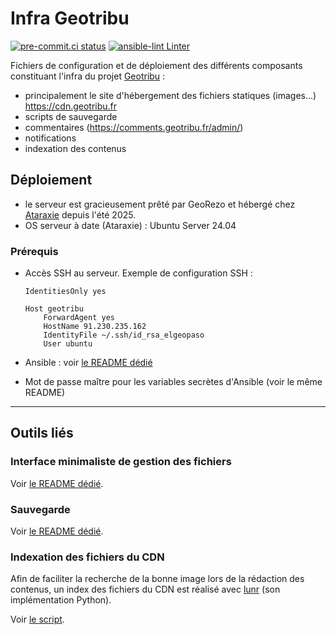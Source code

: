 # Infra Geotribu

[![pre-commit.ci status](https://results.pre-commit.ci/badge/github/geotribu/infra/master.svg)](https://results.pre-commit.ci/latest/github/geotribu/infra/master) [![ansible-lint Linter](https://github.com/geotribu/infra/actions/workflows/ansible-linter.yml/badge.svg)](https://github.com/geotribu/infra/actions/workflows/ansible-linter.yml)

Fichiers de configuration et de déploiement des différents composants constituant l'infra du projet [Geotribu](https://geotribu.fr/) :

- principalement le site d'hébergement des fichiers statiques (images...) <https://cdn.geotribu.fr>
- scripts de sauvegarde
- commentaires (<https://comments.geotribu.fr/admin/>)
- notifications
- indexation des contenus

## Déploiement

- le serveur est gracieusement prêté par GeoRezo et hébergé chez [Ataraxie](https://www.ataraxie.fr/) depuis l'été 2025.
- OS serveur à date (Ataraxie) : Ubuntu Server 24.04

### Prérequis

- Accès SSH au serveur. Exemple de configuration SSH :

    ```config
    IdentitiesOnly yes

    Host geotribu
        ForwardAgent yes
        HostName 91.230.235.162
        IdentityFile ~/.ssh/id_rsa_elgeopaso
        User ubuntu
    ```

- Ansible : voir [le README dédié](ansible/README.md)
- Mot de passe maître pour les variables secrètes d'Ansible (voir le même README)

----

## Outils liés

### Interface minimaliste de gestion des fichiers

Voir [le README dédié](ansible/roles/cdn.geotribu.fr/README.md).

### Sauvegarde

Voir [le README dédié](ansible/roles/backup/README.md).

### Indexation des fichiers du CDN

Afin de faciliter la recherche de la bonne image lors de la rédaction des contenus, un index des fichiers du CDN est réalisé avec [lunr](https://lunrjs.com/) (son implémentation Python).

Voir [le script](ansible/roles/cdn-indexer/files/search_indexer.py).
